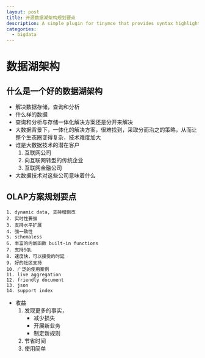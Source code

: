 ```yaml
---
layout: post
title: 开源数据湖架构规划要点
description: A simple plugin for tinymce that provides syntax highlighting.
categories:
  - bigdata
---
```

# 数据湖架构

## 什么是一个好的数据湖架构
  - 解决数据存储，查询和分析
  - 什么样的数据
  - 查询和分析与存储一体化解决方案还是分开来解决
  - 大数据背景下，一体化的解决方案，很难找到，采取分而治之的策略，从而让整个生态圈变得复杂，技术难度加大
  - 谁是大数据技术的潜在客户
    1. 互联网公司
    2. 向互联网转型的传统企业
    3. 互联网金融公司
 - 大数据技术对这些公司意味着什么

## OLAP方案规划要点
    1. dynamic data, 支持增删改
    2. 实时性要强
    3. 支持水平扩展
    4. 强一致性
    5. schemaless
    6. 丰富的内嵌函数 built-in functions
    7. 支持SQL
    8. 速度快，可以接受的时延
    9. 好的社区支持
    10. 广泛的使用案例
    11. live aggregation
    12. friendly document
    13. json
    14. support index

- 收益
    1. 发现更多的事实，
        - 减少损失
        - 开展新业务
        - 制定新规则
    2. 节省时间
    3. 使用简单
